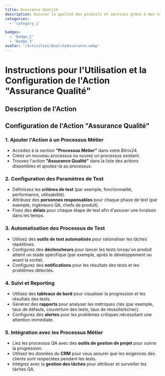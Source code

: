 ```yaml
---
title: Assurance Qualité
description: Assurez la qualité des produits et services grâce à des tests rigoureux.
categories:
  - 'category_1'

badges:
  - 'badge_2'
  - 'badge_3'
avatar: '/activities/QualityAssurance.webp'
---
```

# Instructions pour l'Utilisation et la Configuration de l'Action "Assurance Qualité"

## Description de l'Action

## **Configuration de l'Action "Assurance Qualité"**

### 1. Ajouter l'Action à un Processus Métier
- Accédez à la section **"Processus Métier"** dans votre Bitrix24.
- Créez un nouveau processus ou ouvrez un processus existant.
- Trouvez l'action **"Assurance Qualité"** dans la liste des actions disponibles et ajoutez-la au processus.

### 2. Configuration des Paramètres de Test
- Définissez les **critères de test** (par exemple, fonctionnalité, performance, utilisabilité).
- Attribuez des **personnes responsables** pour chaque phase de test (par exemple, ingénieurs QA, chefs de produit).
- Fixez des **délais** pour chaque étape de test afin d'assurer une livraison dans les temps.

### 3. Automatisation des Processus de Test
- Utilisez des **outils de test automatisés** pour rationaliser les tâches répétitives.
- Configurez des **déclencheurs** pour lancer les tests lorsqu'un produit atteint un stade spécifique (par exemple, après le développement ou avant la sortie).
- Configurez des **notifications** pour les résultats des tests et les problèmes détectés.

### 4. Suivi et Reporting
- Utilisez des **tableaux de bord** pour visualiser la progression et les résultats des tests.
- Générez des **rapports** pour analyser les métriques clés (par exemple, taux de défauts, couverture des tests, taux de réussite/échec).
- Configurez des **alertes** pour les problèmes critiques nécessitant une attention immédiate.

### 5. Intégration avec les Processus Métier
- Liez les processus QA avec des **outils de gestion de projet** pour suivre la progression.
- Utilisez les données du **CRM** pour vous assurer que les exigences des clients sont respectées pendant les tests.
- Intégrez avec la **gestion des tâches** pour attribuer et surveiller les tâches QA.